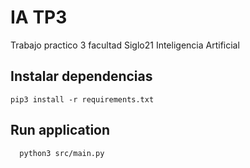 # IA TP3
Trabajo practico 3 facultad Siglo21 Inteligencia Artificial

## Instalar dependencias
```
pip3 install -r requirements.txt  
```

## Run application
```
  python3 src/main.py
```


